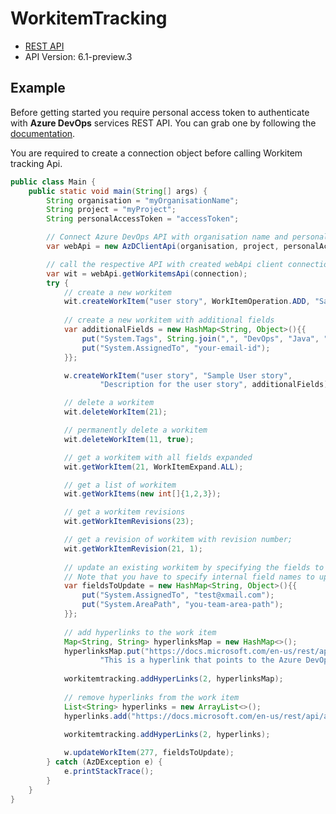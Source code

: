 # WorkitemTracking

- [REST API](https://docs.microsoft.com/en-us/rest/api/azure/devops/wit/work%20items/create?view=azure-devops-rest-6.1)
- API Version: 6.1-preview.3

## Example

Before getting started you require personal access token to authenticate with **Azure DevOps** services REST API.
You can grab one by following the [documentation](https://docs.microsoft.com/en-us/azure/devops/organizations/accounts/use-personal-access-tokens-to-authenticate?WT.mc_id=docs-github-dbrown&view=azure-devops&tabs=preview-page).

You are required to create a connection object before calling Workitem tracking Api.

```java
public class Main {
    public static void main(String[] args) {
        String organisation = "myOrganisationName";
        String project = "myProject";
        String personalAccessToken = "accessToken";

        // Connect Azure DevOps API with organisation name and personal access token.
        var webApi = new AzDClientApi(organisation, project, personalAccessToken);

        // call the respective API with created webApi client connection object;
        var wit = webApi.getWorkitemsApi(connection);
        try {
            // create a new workitem
            wit.createWorkItem("user story", WorkItemOperation.ADD, "Sample user story");
            
            // create a new workitem with additional fields
            var additionalFields = new HashMap<String, Object>(){{
                put("System.Tags", String.join(",", "DevOps", "Java", "SDK"));
                put("System.AssignedTo", "your-email-id");
            }};

            w.createWorkItem("user story", "Sample User story",
                    "Description for the user story", additionalFields);

            // delete a workitem
            wit.deleteWorkItem(21);

            // permanently delete a workitem
            wit.deleteWorkItem(11, true);

            // get a workitem with all fields expanded
            wit.getWorkItem(21, WorkItemExpand.ALL);

            // get a list of workitem
            wit.getWorkItems(new int[]{1,2,3});

            // get a workitem revisions
            wit.getWorkItemRevisions(23);

            // get a revision of workitem with revision number;
            wit.getWorkItemRevision(21, 1);
            
            // update an existing workitem by specifying the fields to update.
            // Note that you have to specify internal field names to update it successfully.
            var fieldsToUpdate = new HashMap<String, Object>(){{
                put("System.AssignedTo", "test@xmail.com");
                put("System.AreaPath", "you-team-area-path");
            }};
            
            // add hyperlinks to the work item
            Map<String, String> hyperlinksMap = new HashMap<>();
            hyperlinksMap.put("https://docs.microsoft.com/en-us/rest/api/azure/devops",
                    "This is a hyperlink that points to the Azure DevOps REST documentation.");
            
            workitemtracking.addHyperLinks(2, hyperlinksMap);
            
            // remove hyperlinks from the work item
            List<String> hyperlinks = new ArrayList<>();
            hyperlinks.add("https://docs.microsoft.com/en-us/rest/api/azure/devops");
            
            workitemtracking.addHyperLinks(2, hyperlinks);

            w.updateWorkItem(277, fieldsToUpdate);
        } catch (AzDException e) {
            e.printStackTrace();
        }
    }
}
```